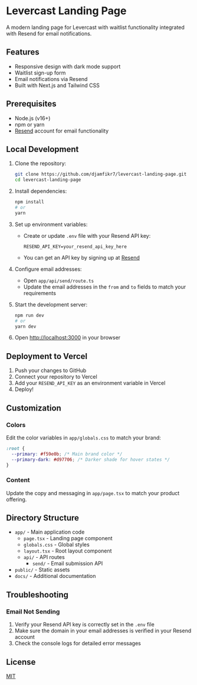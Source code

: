 # Levercast Landing Page

A modern landing page for Levercast with waitlist functionality integrated with Resend for email notifications.

## Features

- Responsive design with dark mode support
- Waitlist sign-up form
- Email notifications via Resend
- Built with Next.js and Tailwind CSS

## Prerequisites

- Node.js (v16+)
- npm or yarn
- [Resend](https://resend.com) account for email functionality

## Local Development

1. Clone the repository:
   ```bash
   git clone https://github.com/djamfikr7/levercast-landing-page.git
   cd levercast-landing-page
   ```

2. Install dependencies:
   ```bash
   npm install
   # or
   yarn
   ```

3. Set up environment variables:
   - Create or update `.env` file with your Resend API key:
     ```
     RESEND_API_KEY=your_resend_api_key_here
     ```
   - You can get an API key by signing up at [Resend](https://resend.com)

4. Configure email addresses:
   - Open `app/api/send/route.ts`
   - Update the email addresses in the `from` and `to` fields to match your requirements

5. Start the development server:
   ```bash
   npm run dev
   # or
   yarn dev
   ```

6. Open [http://localhost:3000](http://localhost:3000) in your browser

## Deployment to Vercel

1. Push your changes to GitHub
2. Connect your repository to Vercel
3. Add your `RESEND_API_KEY` as an environment variable in Vercel
4. Deploy!

## Customization

### Colors

Edit the color variables in `app/globals.css` to match your brand:

```css
:root {
  --primary: #f59e0b; /* Main brand color */
  --primary-dark: #d97706; /* Darker shade for hover states */
}
```

### Content

Update the copy and messaging in `app/page.tsx` to match your product offering.

## Directory Structure

- `app/` - Main application code
  - `page.tsx` - Landing page component
  - `globals.css` - Global styles
  - `layout.tsx` - Root layout component
  - `api/` - API routes
    - `send/` - Email submission API
- `public/` - Static assets
- `docs/` - Additional documentation

## Troubleshooting

### Email Not Sending

1. Verify your Resend API key is correctly set in the `.env` file
2. Make sure the domain in your email addresses is verified in your Resend account
3. Check the console logs for detailed error messages

## License

[MIT](LICENSE)
